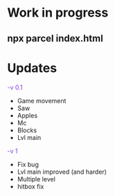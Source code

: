 # Work in progress

## npx parcel index.html

# Updates

<span style="color: #7F3FE0; ">-v 0.1</span>

- Game movement
- Saw
- Apples
- Mc
- Blocks
- Lvl main

<span style="color: #7F3FE0; ">-v 1</span>

- Fix bug
- Lvl main improved (and harder)
- Multiple level
- hitbox fix
